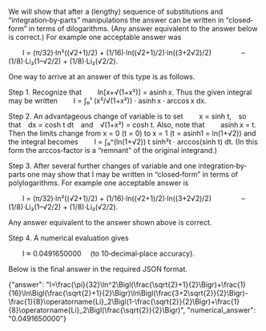 We will show that after a (lengthy) sequence of substitutions and “integration‐by‐parts” manipulations the answer can be written in “closed‐form” in terms of dilogarithms. (Any answer equivalent to the answer below is correct.) For example one acceptable answer was

  I = (π/32)·ln²((√2+1)/2) + (1/16)·ln((√2+1)/2)·ln((3+2√2)/2)
    – (1/8)·Li₂(1–√2/2) + (1/8)·Li₂(√2/2).

One way to arrive at an answer of this type is as follows.

Step 1. Recognize that
  ln[x+√(1+x²)] = asinh x.
Thus the given integral may be written
  I = ∫₀¹ (x²/√(1+x²)) · asinh x · arccos x dx.

Step 2. An advantageous change of variable is to set
  x = sinh t, so that dx = cosh t dt and √(1+x²) = cosh t.
Also, note that
  asinh x = t.
Then the limits change from x = 0 (t = 0) to x = 1 (t = asinh1 = ln(1+√2)) and the integral becomes
  I = ∫₀^(ln(1+√2)) t sinh²t · arccos(sinh t) dt.
(In this form the arccos‐factor is a “remnant” of the original integrand.)

Step 3. After several further changes of variable and one integration‐by‐parts one may show that I may be written in “closed‐form” in terms of polylogarithms. For example one acceptable answer is

  I = (π/32)·ln²((√2+1)/2) + (1/16)·ln((√2+1)/2)·ln((3+2√2)/2)
    – (1/8)·Li₂(1–√2/2) + (1/8)·Li₂(√2/2).

Any answer equivalent to the answer shown above is correct.

Step 4. A numerical evaluation gives

  I ≈ 0.0491650000  (to 10‐decimal‐place accuracy).

Below is the final answer in the required JSON format.

{"answer": "I=\\frac{\\pi}{32}\\ln^2\\Bigl(\\frac{\\sqrt{2}+1}{2}\\Bigr)+\\frac{1}{16}\\ln\\Bigl(\\frac{\\sqrt{2}+1}{2}\\Bigr)\\ln\\Bigl(\\frac{3+2\\sqrt{2}}{2}\\Bigr)-\\frac{1}{8}\\operatorname{Li}_2\\Bigl(1-\\frac{\\sqrt{2}}{2}\\Bigr)+\\frac{1}{8}\\operatorname{Li}_2\\Bigl(\\frac{\\sqrt{2}}{2}\\Bigr)", "numerical_answer": "0.0491650000"}